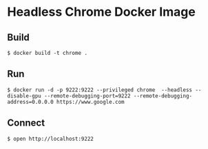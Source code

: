 # Headless Chrome Docker Image

## Build
```
$ docker build -t chrome .
```

## Run
```
$ docker run -d -p 9222:9222 --privileged chrome  --headless --disable-gpu --remote-debugging-port=9222 --remote-debugging-address=0.0.0.0 https://www.google.com
```

## Connect
```
$ open http://localhost:9222
```